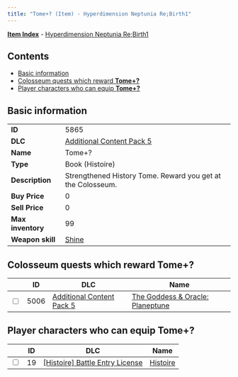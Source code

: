 ```yaml
---
title: "Tome+? (Item) - Hyperdimension Neptunia Re;Birth1"
---
```


[**Item Index**](/neptunia/rb1/item/index.html) - [Hyperdimension Neptunia Re;Birth1](/neptunia/rb1)

## Contents

- [Basic information](#basic-information)
- [Colosseum quests which reward **Tome+?**](#colosseum-quests-which-reward-tome)
- [Player characters who can equip **Tome+?**](#player-characters-who-can-equip-tome)

## Basic information

|   |   |
| -- | -- |
| **ID** | 5865 |
| **DLC** | [Additional Content Pack 5](/neptunia/rb1/dlc/14-pack5.html) |
| **Name** | Tome+? |
| **Type** | Book (Histoire) |
| **Description** | Strengthened History Tome. Reward you get at the Colosseum. |
| **Buy Price** | 0 |
| **Sell Price** | 0 |
| **Max inventory** | 99 |
| **Weapon skill** | [Shine](/neptunia/rb1/skill/9-3001-shine.html) |


## Colosseum quests which reward **Tome+?**

|    | ID | DLC | Name |
| -- | -- | --- | ---- |
| <input type="checkbox" id="rb1-colosseum-14-5006" class="trackbox" /> | 5006 | [Additional Content Pack 5](/neptunia/rb1/dlc/14-pack5.html) | [The Goddess & Oracle: Planeptune](/neptunia/rb1/colosseum/14-5006-the-goddess-oracle-planeptune.html) |


## Player characters who can equip **Tome+?**

|    | ID | DLC | Name |
| -- | -- | --- | ---- |
| <input type="checkbox" id="rb1-player-9-19" class="trackbox" /> | 19 | [[Histoire] Battle Entry License](/neptunia/rb1/dlc/9-histoire.html) | [Histoire](/neptunia/rb1/player/9-19-histoire.html) |
